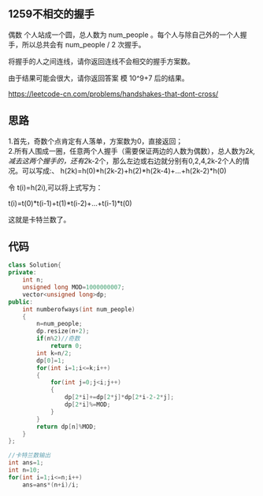 ## 1259不相交的握手

偶数 个人站成一个圆，总人数为 num_people 。每个人与除自己外的一个人握手，所以总共会有 num_people / 2 次握手。

将握手的人之间连线，请你返回连线不会相交的握手方案数。

由于结果可能会很大，请你返回答案 模 10^9+7 后的结果。

https://leetcode-cn.com/problems/handshakes-that-dont-cross/

## 思路

1.首先，奇数个点肯定有人落单，方案数为0，直接返回；\
2.所有人围成一圈，任意两个人握手（需要保证两边的人数为偶数），总人数为2*k,减去这两个握手的，还有2*k-2个，那么左边或右边就分别有0,2,4,2k-2个人的情况。可以写成:、
h(2k)=h(0)*h(2k-2)+h(2)*h(2k-4)+...+h(2k-2)*h(0)

令 t(i)=h(2i),可以将上式写为：

t(i)=t(0)*t(i-1)+t(1)*t(i-2)+...+t(i-1)*t(0)

这就是卡特兰数了。

## 代码

```C++
class Solution{
private:
    int n;
    unsigned long MOD=1000000007;
    vector<unsigned long>dp;
public:
    int numberofways(int num_people)
    {
        n=num_people;
        dp.resize(n+2);
        if(n%2)//奇数
            return 0;
        int k=n/2;
        dp[0]=1;
        for(int i=1;i<=k;i++)
        {
            for(int j=0;j<i;j++)
            {
                dp[2*i]+=dp[2*j]*dp[2*i-2-2*j];
                dp[2*i]%=MOD;
            }
        }
        return dp[n]%MOD;
    }
};
```
```C++
//卡特兰数输出
int ans=1;
int n=10;
for(int i=1;i<=n;i++)
    ans=ans*(n+i)/i;
```
